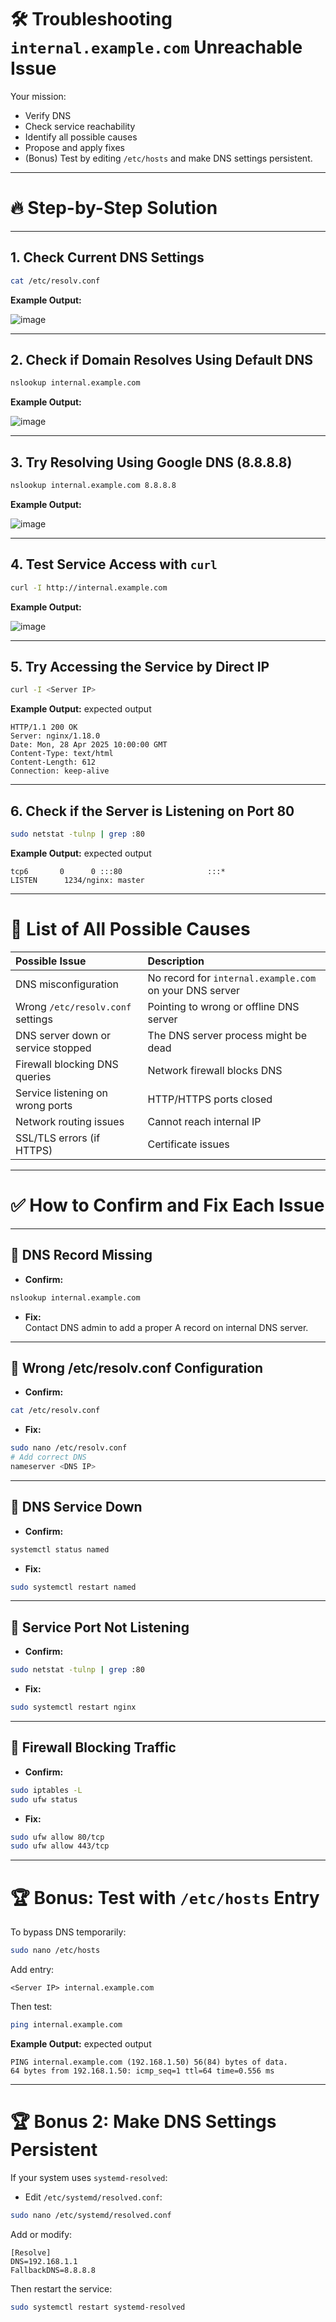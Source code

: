 
# 🛠️ Troubleshooting `internal.example.com` Unreachable Issue

Your mission:  
- Verify DNS  
- Check service reachability  
- Identify all possible causes  
- Propose and apply fixes  
- (Bonus) Test by editing `/etc/hosts` and make DNS settings persistent.

---

# 🔥 Step-by-Step Solution 

---

## 1. Check Current DNS Settings

```bash
cat /etc/resolv.conf
```

**Example Output:**

![image](https://github.com/user-attachments/assets/2870d104-9a80-4aac-9af2-5f63082e078a)


---

## 2. Check if Domain Resolves Using Default DNS

```bash
nslookup internal.example.com
```

**Example Output:**

![image](https://github.com/user-attachments/assets/1b445659-ce21-44e5-a5bd-a3543012f1a6)


---

## 3. Try Resolving Using Google DNS (8.8.8.8)

```bash
nslookup internal.example.com 8.8.8.8
```

**Example Output:**

![image](https://github.com/user-attachments/assets/44466281-de79-43cf-a0b2-3b0005f4d368)


---

## 4. Test Service Access with `curl`

```bash
curl -I http://internal.example.com
```

**Example Output:**

![image](https://github.com/user-attachments/assets/1f959a7c-4df9-40ed-9c2e-1d9b5c2de6cd)

---

## 5. Try Accessing the Service by Direct IP

```bash
curl -I <Server IP>
```

**Example Output:**
expected output
```
HTTP/1.1 200 OK
Server: nginx/1.18.0
Date: Mon, 28 Apr 2025 10:00:00 GMT
Content-Type: text/html
Content-Length: 612
Connection: keep-alive
```

---

## 6. Check if the Server is Listening on Port 80

```bash
sudo netstat -tulnp | grep :80
```

**Example Output:**
expected output
```
tcp6       0      0 :::80                   :::*                    LISTEN      1234/nginx: master
```

---

# 🧪 List of All Possible Causes

| Possible Issue | Description |
|:---|:---|
| DNS misconfiguration | No record for `internal.example.com` on your DNS server |
| Wrong `/etc/resolv.conf` settings | Pointing to wrong or offline DNS server |
| DNS server down or service stopped | The DNS server process might be dead |
| Firewall blocking DNS queries | Network firewall blocks DNS |
| Service listening on wrong ports | HTTP/HTTPS ports closed |
| Network routing issues | Cannot reach internal IP |
| SSL/TLS errors (if HTTPS) | Certificate issues |

---

# ✅ How to Confirm and Fix Each Issue

---

## 🔵 DNS Record Missing

- **Confirm:**  
```bash
nslookup internal.example.com
```

- **Fix:**  
Contact DNS admin to add a proper A record on internal DNS server.

---

## 🔵 Wrong /etc/resolv.conf Configuration

- **Confirm:**  
```bash
cat /etc/resolv.conf
```

- **Fix:**  
```bash
sudo nano /etc/resolv.conf
# Add correct DNS
nameserver <DNS IP>
```

---

## 🔵 DNS Service Down

- **Confirm:**  
```bash
systemctl status named
```

- **Fix:**  
```bash
sudo systemctl restart named
```

---

## 🔵 Service Port Not Listening

- **Confirm:**  
```bash
sudo netstat -tulnp | grep :80
```

- **Fix:**  
```bash
sudo systemctl restart nginx
```

---

## 🔵 Firewall Blocking Traffic

- **Confirm:**  
```bash
sudo iptables -L
sudo ufw status
```

- **Fix:**  
```bash
sudo ufw allow 80/tcp
sudo ufw allow 443/tcp
```

---

# 🏆 Bonus: Test with `/etc/hosts` Entry

To bypass DNS temporarily:

```bash
sudo nano /etc/hosts
```

Add entry:

```
<Server IP> internal.example.com
```

Then test:

```bash
ping internal.example.com
```

**Example Output:**
expected output
```
PING internal.example.com (192.168.1.50) 56(84) bytes of data.
64 bytes from 192.168.1.50: icmp_seq=1 ttl=64 time=0.556 ms
```

---

# 🏆 Bonus 2: Make DNS Settings Persistent

If your system uses `systemd-resolved`:

- Edit `/etc/systemd/resolved.conf`:

```bash
sudo nano /etc/systemd/resolved.conf
```

Add or modify:

```
[Resolve]
DNS=192.168.1.1
FallbackDNS=8.8.8.8
```

Then restart the service:

```bash
sudo systemctl restart systemd-resolved
```
